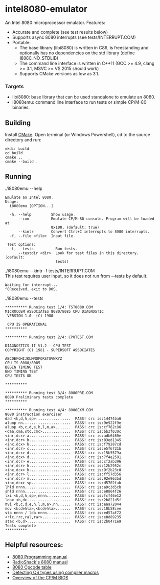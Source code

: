 # intel8080-emulator

An Intel 8080 microprocessor emulator. Features:
- Accurate and complete (see test results below)
- Supports async 8080 interrupts (see tests/INTERRUPT.COM)
- Portable:
    - The base library (libi8080) is written in C89, is freestanding and optionally has no dependencies on the std library (define I8080_NO_STDLIB)
    - The command line interface is written in C++11 (GCC >= 4.9, clang >= 3.1, MSVC >= VS 2015 should work)
    - Supports CMake versions as low as 3.1.

### Targets
- libi8080: base library that can be used standalone to emulate an 8080.
- i8080emu: command line interface to run tests or simple CP/M-80 binaries.

## Building
Install [CMake](https://cmake.org/). 
Open terminal (or Windows Powershell), cd to the source directory and run:
```
mkdir build
cd build
cmake ..
cmake --build .
```

## Running
./i8080emu --help 
```
Emulate an Intel 8080.
Usage:
  i8080emu [OPTION...]

  -h, --help         Show usage.
      --con          Emulate CP/M-80 console. Program will be loaded at
                     0x100. (default: true)
      --kintr        Convert Ctrl+C interrupts to 8080 interrupts.
  -f, --file <file>  Input file.

 Test options:
  -t, --tests          Run tests.
      --testdir <dir>  Look for test files in this directory. (default:
                       tests)

```
./i8080emu --kintr -f tests/INTERRUPT.COM \
This test requires user input, so it does not run from --tests by default.
```
Waiting for interrupt...
^CReceived, exit to DOS.
```
./i8080emu --tests 
```
********** Running test 1/4: TST8080.COM
MICROCOSM ASSOCIATES 8080/8085 CPU DIAGNOSTIC
 VERSION 1.0  (C) 1980

 CPU IS OPERATIONAL
**********

********** Running test 2/4: CPUTEST.COM

DIAGNOSTICS II V1.2 - CPU TEST
COPYRIGHT (C) 1981 - SUPERSOFT ASSOCIATES

ABCDEFGHIJKLMNOPQRSTUVWXYZ
CPU IS 8080/8085
BEGIN TIMING TEST
END TIMING TEST
CPU TESTS OK

**********

********** Running test 3/4: 8080PRE.COM
8080 Preliminary tests complete
**********

********** Running test 4/4: 8080EXM.COM
8080 instruction exerciser
dad <b,d,h,sp>................  PASS! crc is:14474ba6
aluop nn......................  PASS! crc is:9e922f9e
aluop <b,c,d,e,h,l,m,a>.......  PASS! crc is:cf762c86
<daa,cma,stc,cmc>.............  PASS! crc is:bb3f030c
<inr,dcr> a...................  PASS! crc is:adb6460e
<inr,dcr> b...................  PASS! crc is:83ed1345
<inx,dcx> b...................  PASS! crc is:f79287cd
<inr,dcr> c...................  PASS! crc is:e5f6721b
<inr,dcr> d...................  PASS! crc is:15b5579a
<inx,dcx> d...................  PASS! crc is:7f4e2501
<inr,dcr> e...................  PASS! crc is:cf2ab396
<inr,dcr> h...................  PASS! crc is:12b2952c
<inx,dcx> h...................  PASS! crc is:9f2b23c0
<inr,dcr> l...................  PASS! crc is:ff57d356
<inr,dcr> m...................  PASS! crc is:92e963bd
<inx,dcx> sp..................  PASS! crc is:d5702fab
lhld nnnn.....................  PASS! crc is:a9c3d5cb
shld nnnn.....................  PASS! crc is:e8864f26
lxi <b,d,h,sp>,nnnn...........  PASS! crc is:fcf46e12
ldax <b,d>....................  PASS! crc is:2b821d5f
mvi <b,c,d,e,h,l,m,a>,nn......  PASS! crc is:eaa72044
mov <bcdehla>,<bcdehla>.......  PASS! crc is:10b58cee
sta nnnn / lda nnnn...........  PASS! crc is:ed57af72
<rlc,rrc,ral,rar>.............  PASS! crc is:e0d89235
stax <b,d>....................  PASS! crc is:2b0471e9
Tests complete
**********
```


## Helpful resources:
 * [8080 Programming manual](https://altairclone.com/downloads/manuals/8080%20Programmers%20Manual.pdf)
 * [RadioShack's 8080 manual](https://archive.org/details/8080-8085_Assembly_Language_Programming_1977_Intel)
 * [8080 Opcode table](http://pastraiser.com/cpu/i8080/i8080_opcodes.html)
 * [Detecting OS types using compiler macros](https://web.archive.org/web/20191012035921/http://nadeausoftware.com/articles/2012/01/c_c_tip_how_use_compiler_predefined_macros_detect_operating_system)
* [Overview of the CP/M BIOS](https://www.seasip.info/Cpm/bios.html)

